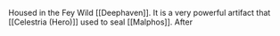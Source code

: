 Housed in the Fey Wild [[Deephaven]]. It is a very powerful artifact that [[Celestria (Hero)]] used to seal [[Malphos]]. After 
